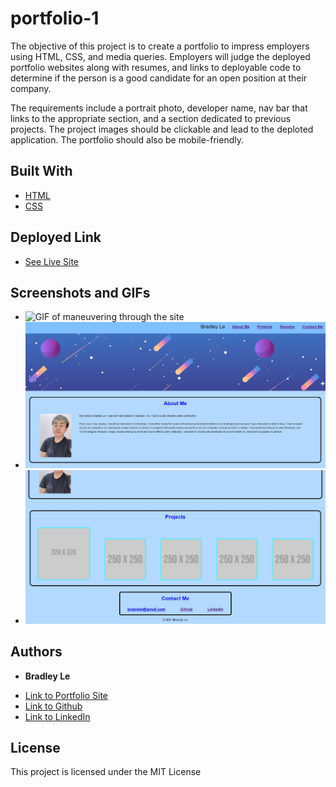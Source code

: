 # portfolio-1

The objective of this project is to create a portfolio to impress employers using HTML, CSS, and media queries. Employers will judge the deployed portfolio websites along with resumes, and links to deployable code to determine if the person is a good candidate for an open position at their company.

The requirements include a portrait photo, developer name, nav bar that links to the appropriate section, and a section dedicated to previous projects. The project images should be clickable and lead to the deploted application. The portfolio should also be mobile-friendly.

## Built With

* [HTML](https://developer.mozilla.org/en-US/docs/Web/HTML)
* [CSS](https://developer.mozilla.org/en-US/docs/Web/CSS)

## Deployed Link

* [See Live Site](https://pentazoned.github.io/portfolio-1/)

## Screenshots and GIFs

* ![GIF of maneuvering through the site](https://github.com/PentaZoned/portfolio-1/blob/main/assets/Images/live.gif)
* ![Screenshot of the top of the Portfolio](https://github.com/PentaZoned/portfolio-1/blob/main/assets/Images/screenshot1.jpg)
* ![Screenshot of the bottom of the portfolio](https://github.com/PentaZoned/portfolio-1/blob/main/assets/Images/screenshot2.jpg)

## Authors

* **Bradley Le** 

- [Link to Portfolio Site](https://pentazoned.github.io/portfolio-1/)
- [Link to Github](https://github.com/PentaZoned)
- [Link to LinkedIn](https://www.linkedin.com/in/bradley-le-/)

## License

This project is licensed under the MIT License
